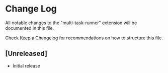 # Change Log

All notable changes to the "multi-task-runner" extension will be documented in this file.

Check [Keep a Changelog](http://keepachangelog.com/) for recommendations on how to structure this file.

## [Unreleased]

- Initial release